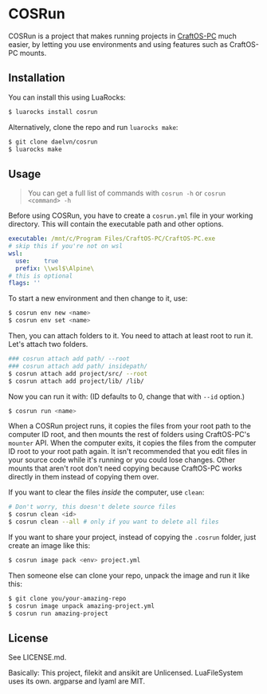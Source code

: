 # COSRun

COSRun is a project that makes running projects in [CraftOS-PC](https://www.craftos-pc.cc) much easier, by letting you use environments and using features such as CraftOS-PC mounts.

## Installation

You can install this using LuaRocks:

```sh
$ luarocks install cosrun
```

Alternatively, clone the repo and run `luarocks make`:

```sh
$ git clone daelvn/cosrun
$ luarocks make
```

## Usage

> You can get a full list of commands with `cosrun -h` or `cosrun <command> -h`

Before using COSRun, you have to create a `cosrun.yml` file in your working directory. This will contain the executable path and other options.

```yaml
executable: /mnt/c/Program Files/CraftOS-PC/CraftOS-PC.exe
# skip this if you're not on wsl
wsl:
  use:    true
  prefix: \\wsl$\Alpine\
# this is optional
flags: ''
```

To start a new environment and then change to it, use:

```sh
$ cosrun env new <name>
$ cosrun env set <name>
```

Then, you can attach folders to it. You need to attach at least root to run it. Let's attach two folders.

```sh
### cosrun attach add path/ --root
### cosrun attach add path/ insidepath/
$ cosrun attach add project/src/ --root
$ cosrun attach add project/lib/ /lib/
```

Now you can run it with: (ID defaults to 0, change that with `--id` option.)

```sh
$ cosrun run <name>
```

When a COSRun project runs, it copies the files from your root path to the computer ID root, and then mounts the rest of folders using CraftOS-PC's `mounter` API. When the computer exits, it copies the files from the computer ID root to your root path again. It isn't recommended that you edit files in your source code while it's running or you could lose changes. Other mounts that aren't root don't need copying because CraftOS-PC works directly in them instead of copying them over.

If you want to clear the files *inside* the computer, use `clean`:

```sh
# Don't worry, this doesn't delete source files
$ cosrun clean <id>
$ cosrun clean --all # only if you want to delete all files
```

If you want to share your project, instead of copying the `.cosrun` folder, just create an image like this:

```sh
$ cosrun image pack <env> project.yml
```

Then someone else can clone your repo, unpack the image and run it like this:

```sh
$ git clone you/your-amazing-repo
$ cosrun image unpack amazing-project.yml
$ cosrun run amazing-project
```

## License

See LICENSE.md.

Basically: This project, filekit and ansikit are Unlicensed. LuaFileSystem uses its own. argparse and lyaml are MIT.